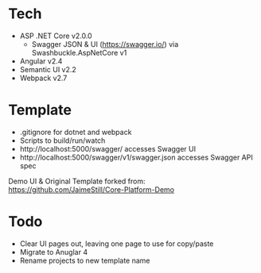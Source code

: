 # Tech

- ASP .NET Core v2.0.0
    - Swagger JSON & UI (https://swagger.io/) via Swashbuckle.AspNetCore v1
- Angular v2.4
- Semantic UI v2.2
- Webpack v2.7

# Template

- .gitignore for dotnet and webpack
- Scripts to build/run/watch
- http://localhost:5000/swagger/ accesses Swagger UI
- http://localhost:5000/swagger/v1/swagger.json accesses Swagger API spec

Demo UI & Original Template forked from: https://github.com/JaimeStill/Core-Platform-Demo

# Todo

- Clear UI pages out, leaving one page to use for copy/paste
- Migrate to Anuglar 4
- Rename projects to new template name